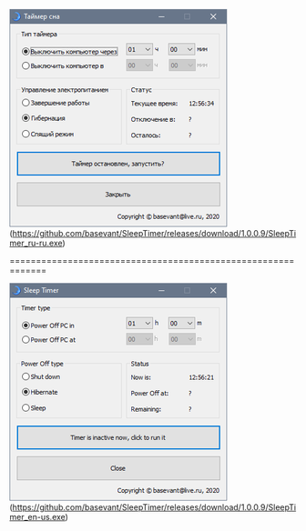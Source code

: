 ![Таймер сна](/Screenshots/SleepTimer_ru-ru.png)
(https://github.com/basevant/SleepTimer/releases/download/1.0.0.9/SleepTimer_ru-ru.exe)

=============================================================  

![Sleep Timer](/Screenshots/SleepTimer_en-us.png)
(https://github.com/basevant/SleepTimer/releases/download/1.0.0.9/SleepTimer_en-us.exe)